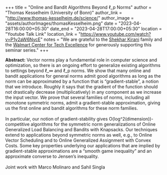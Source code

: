 +++
title = "Online and Bandit Algorithms Beyond ℓ_p Norms"
author = "Thomas Kesselheim (University of Bonn)"
author_link = "http://www.thomas-kesselheim.de/science/"
author_image = "assets/authorImages/thomasKesselheim.png"
date = "2023-04-28T16:00:00+05:30"
date_end = "2023-04-28T17:00:00+05:30"
location = "Youtube Talk Link"
location_link = "https://www.youtube.com/watch?v=P1y2aW6NycE"
notes = "We are grateful to the <a href = "https://www.accel.com/people/shekhar-kirani" target= "_blank">Shekhar Kirani</a> family and the <a href = "https://www.csa.iisc.ac.in/cfe-walmart/" target= "_blank">Walmart Center for Tech Excellence</a> for generously supporting this seminar series."
+++

<b>Abstract:</b>
Vector norms play a fundamental role in computer science and optimization, so there is an ongoing effort to generalize 
existing algorithms to settings beyond ℓ_∞ and ℓ_p norms. We show that many online and bandit applications for general 
norms admit good algorithms as long as the norm can be approximated by a function that is “gradient-stable”, a notion 
that we introduce. Roughly it says that the gradient of the function should not drastically decrease (multiplicatively) 
in any component as we increase the input vector. We prove that several families of norms, including all monotone 
symmetric norms, admit a gradient-stable approximation, giving us the first online and bandit algorithms for these 
norm families.
<br><br>
In particular, our notion of gradient-stability gives O(log^2(dimension))-competitive algorithms for the symmetric 
norm generalizations of Online Generalized Load Balancing and Bandits with Knapsacks. Our techniques extend to 
applications beyond symmetric norms as well, e.g., to Online Vector Scheduling and to Online Generalized Assignment 
with Convex Costs. Some key properties underlying our applications that are implied by gradient-stable approximations 
are a “smooth game inequality” and an approximate converse to Jensen’s inequality.
<br><br>
Joint work with Marco Molinaro and Sahil Singla
